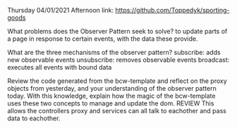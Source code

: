 Thursday 04/01/2021
Afternoon link: https://github.com/Toppedyk/sporting-goods

What problems does the Observer Pattern seek to solve?
to update parts of a page in response to certain events, with the data these provide.

What are the three mechanisms of the observer pattern?
subscribe: adds new observable events
unsubscribe: removes observable events
broadcast: executes all events with bound data

Review the code generated from the bcw-template and reflect on the proxy objects from yesterday, and your understanding of the observer pattern today. With this knowledge, explain how the magic of the bcw-template uses these two concepts to manage and update the dom.
REVIEW
This allows the controllers proxy and services can all talk to eachother and pass data to eachother. 